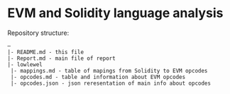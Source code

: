 # EVM and Solidity language analysis

Repository structure:

```
―
|- README.md - this file
|- Report.md - main file of report
|- lowlewel
 |- mappings.md - table of mapings from Solidity to EVM opcodes
 |- opcodes.md - table and information about EVM opcodes
 |- opcodes.json - json reresentation of main info about opcodes
```
